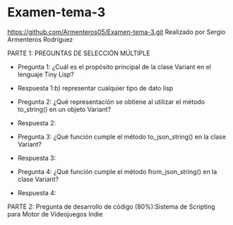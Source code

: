 # Examen-tema-3
https://github.com/Armenteros05/Examen-tema-3.git
Realizado por Sergio Armenteros Rodríguez

PARTE 1: PREGUNTAS DE SELECCIÓN MÚLTIPLE

- Pregunta 1: ¿Cuál es el propósito principal de la clase Variant en el lenguaje Tiny Lisp?
- Respuesta 1:b) representar cualquier tipo de dato lisp
- Pregunta 2: ¿Qué representación se obtiene al utilizar el método to_string() en un objeto Variant?
- Respuesta 2:

- Pregunta 3: ¿Qué función cumple el método to_json_string() en la clase Variant?
- Respuesta 3:

- Pregunta 4: ¿Qué función cumple el método from_json_string() en la clase Variant?
- Respuesta 4:



PARTE 2:  Pregunta de desarrollo de código (80%):Sistema de Scripting para Motor de Videojuegos Indie
